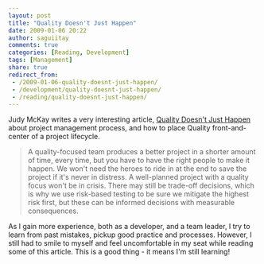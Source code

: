 ```yaml
---
layout: post
title: "Quality Doesn't Just Happen"
date: 2009-01-06 20:22
author: saguiitay
comments: true
categories: [Reading, Development]
tags: [Management]
share: true
redirect_from:
 - /2009-01-06-quality-doesnt-just-happen/
 - /development/quality-doesnt-just-happen/
 - /reading/quality-doesnt-just-happen/
---
```

Judy McKay writes a very interesting article, [Quality Doesn't Just Happen](http://www.cio.com/article/112800/Quality_Doesn_rsquo_t_Just_Happen) 
about project management process, and how to place Quality front-and-center of a project lifecycle.

> A quality-focused team produces a better project in a shorter amount of time, every time, but you have to have the right people to make it happen.
> We won't need the heroes to ride in at the end to save the project if it's never in distress. A well-planned project with a quality focus won't be in crisis. 
> There may still be trade-off decisions, which is why we use risk-based testing to be sure we mitigate the highest risk first, but these can be informed 
> decisions with measurable consequences.

As I gain more experience, both as a developer, and a team leader, I try to learn from past mistakes, pickup good practice and processes. 
However, I still had to smile to myself and feel uncomfortable in my seat while reading some of this article. This is a good thing - it means I'm still learning!



